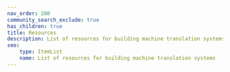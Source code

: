 ```yaml
---
nav_order: 200
community_search_exclude: true
has_children: true
title: Resources
description: List of resources for building machine translation systems
seo:
    type: ItemList
    name: List of resources for building machine translation systems
---
```

